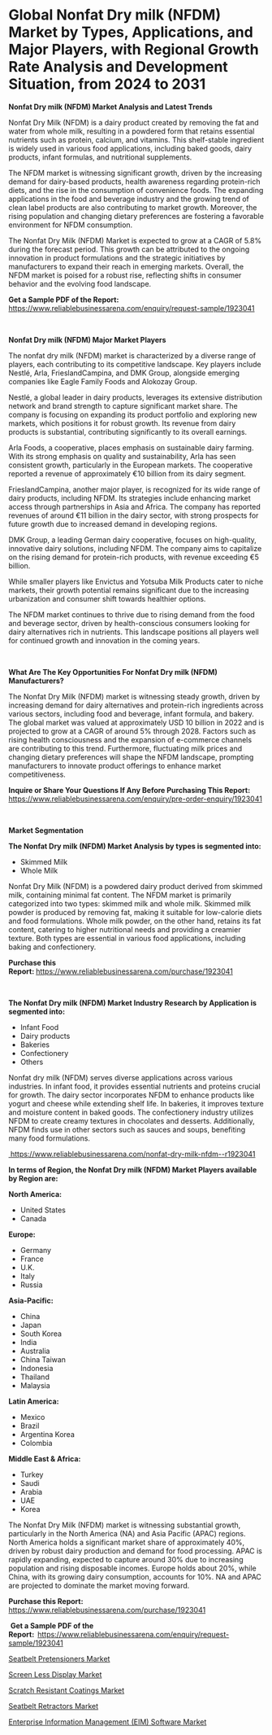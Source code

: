 <p><h1>Global Nonfat Dry milk (NFDM) Market by Types, Applications, and Major Players, with Regional Growth Rate Analysis and Development Situation, from 2024 to 2031</h1></p><p><strong>Nonfat Dry milk (NFDM) Market Analysis and Latest Trends</strong></p>
<p><p>Nonfat Dry Milk (NFDM) is a dairy product created by removing the fat and water from whole milk, resulting in a powdered form that retains essential nutrients such as protein, calcium, and vitamins. This shelf-stable ingredient is widely used in various food applications, including baked goods, dairy products, infant formulas, and nutritional supplements.</p><p>The NFDM market is witnessing significant growth, driven by the increasing demand for dairy-based products, health awareness regarding protein-rich diets, and the rise in the consumption of convenience foods. The expanding applications in the food and beverage industry and the growing trend of clean label products are also contributing to market growth. Moreover, the rising population and changing dietary preferences are fostering a favorable environment for NFDM consumption.</p><p>The Nonfat Dry Milk (NFDM) Market is expected to grow at a CAGR of 5.8% during the forecast period. This growth can be attributed to the ongoing innovation in product formulations and the strategic initiatives by manufacturers to expand their reach in emerging markets. Overall, the NFDM market is poised for a robust rise, reflecting shifts in consumer behavior and the evolving food landscape.</p></p>
<p><strong>Get a Sample PDF of the Report:&nbsp;</strong> <a href="https://www.reliablebusinessarena.com/enquiry/request-sample/1923041?utm_campaign=1399&utm_medium=2&utm_source=Github&utm_content=ia&utm_term=24102024&utm_id=nonfat-dry-milk-nfdm">https://www.reliablebusinessarena.com/enquiry/request-sample/1923041</a></p>
<p>&nbsp;</p>
<p><strong>Nonfat Dry milk (NFDM) Major Market Players</strong></p>
<p><p>The nonfat dry milk (NFDM) market is characterized by a diverse range of players, each contributing to its competitive landscape. Key players include Nestlé, Arla, FrieslandCampina, and DMK Group, alongside emerging companies like Eagle Family Foods and Alokozay Group.</p><p>Nestlé, a global leader in dairy products, leverages its extensive distribution network and brand strength to capture significant market share. The company is focusing on expanding its product portfolio and exploring new markets, which positions it for robust growth. Its revenue from dairy products is substantial, contributing significantly to its overall earnings.</p><p>Arla Foods, a cooperative, places emphasis on sustainable dairy farming. With its strong emphasis on quality and sustainability, Arla has seen consistent growth, particularly in the European markets. The cooperative reported a revenue of approximately €10 billion from its dairy segment.</p><p>FrieslandCampina, another major player, is recognized for its wide range of dairy products, including NFDM. Its strategies include enhancing market access through partnerships in Asia and Africa. The company has reported revenues of around €11 billion in the dairy sector, with strong prospects for future growth due to increased demand in developing regions.</p><p>DMK Group, a leading German dairy cooperative, focuses on high-quality, innovative dairy solutions, including NFDM. The company aims to capitalize on the rising demand for protein-rich products, with revenue exceeding €5 billion.</p><p>While smaller players like Envictus and Yotsuba Milk Products cater to niche markets, their growth potential remains significant due to the increasing urbanization and consumer shift towards healthier options.</p><p>The NFDM market continues to thrive due to rising demand from the food and beverage sector, driven by health-conscious consumers looking for dairy alternatives rich in nutrients. This landscape positions all players well for continued growth and innovation in the coming years.</p></p>
<p>&nbsp;</p>
<p><strong>What Are The Key Opportunities For Nonfat Dry milk (NFDM) Manufacturers?</strong></p>
<p><p>The Nonfat Dry Milk (NFDM) market is witnessing steady growth, driven by increasing demand for dairy alternatives and protein-rich ingredients across various sectors, including food and beverage, infant formula, and bakery. The global market was valued at approximately USD 10 billion in 2022 and is projected to grow at a CAGR of around 5% through 2028. Factors such as rising health consciousness and the expansion of e-commerce channels are contributing to this trend. Furthermore, fluctuating milk prices and changing dietary preferences will shape the NFDM landscape, prompting manufacturers to innovate product offerings to enhance market competitiveness.</p></p>
<p><strong>Inquire or Share Your Questions If Any Before Purchasing This Report:</strong> <a href="https://www.reliablebusinessarena.com/enquiry/pre-order-enquiry/1923041?utm_campaign=1399&utm_medium=2&utm_source=Github&utm_content=ia&utm_term=24102024&utm_id=nonfat-dry-milk-nfdm">https://www.reliablebusinessarena.com/enquiry/pre-order-enquiry/1923041</a></p>
<p>&nbsp;</p>
<p><strong>Market Segmentation</strong></p>
<p><strong>The Nonfat Dry milk (NFDM) Market Analysis by types is segmented into:</strong></p>
<p><ul><li>Skimmed Milk</li><li>Whole Milk</li></ul></p>
<p><p>Nonfat Dry Milk (NFDM) is a powdered dairy product derived from skimmed milk, containing minimal fat content. The NFDM market is primarily categorized into two types: skimmed milk and whole milk. Skimmed milk powder is produced by removing fat, making it suitable for low-calorie diets and food formulations. Whole milk powder, on the other hand, retains its fat content, catering to higher nutritional needs and providing a creamier texture. Both types are essential in various food applications, including baking and confectionery.</p></p>
<p><strong>Purchase this Report:&nbsp;</strong><a href="https://www.reliablebusinessarena.com/purchase/1923041?utm_campaign=1399&utm_medium=2&utm_source=Github&utm_content=ia&utm_term=24102024&utm_id=nonfat-dry-milk-nfdm">https://www.reliablebusinessarena.com/purchase/1923041</a></p>
<p>&nbsp;</p>
<p><strong>The Nonfat Dry milk (NFDM) Market Industry Research by Application is segmented into:</strong></p>
<p><ul><li>Infant Food</li><li>Dairy products</li><li>Bakeries</li><li>Confectionery</li><li>Others</li></ul></p>
<p><p>Nonfat dry milk (NFDM) serves diverse applications across various industries. In infant food, it provides essential nutrients and proteins crucial for growth. The dairy sector incorporates NFDM to enhance products like yogurt and cheese while extending shelf life. In bakeries, it improves texture and moisture content in baked goods. The confectionery industry utilizes NFDM to create creamy textures in chocolates and desserts. Additionally, NFDM finds use in other sectors such as sauces and soups, benefiting many food formulations.</p></p>
<p><a href="https://www.reliablebusinessarena.com/nonfat-dry-milk-nfdm--r1923041?utm_campaign=1399&utm_medium=2&utm_source=Github&utm_content=ia&utm_term=24102024&utm_id=nonfat-dry-milk-nfdm">&nbsp;https://www.reliablebusinessarena.com/nonfat-dry-milk-nfdm--r1923041</a></p>
<p><strong>In terms of Region, the Nonfat Dry milk (NFDM) Market Players available by Region are:</strong></p>
<p>
    <p> <strong> North America: </strong>
        <ul>
            <li>United States</li>
            <li>Canada</li>
        </ul>
        </p> 
    <p> <strong> Europe: </strong>
        <ul>
            <li>Germany</li>
            <li>France</li>
            <li>U.K.</li>
            <li>Italy</li>
            <li>Russia</li>
        </ul>
        </p> 
    <p> <strong> Asia-Pacific: </strong>
        <ul>
            <li>China</li>
            <li>Japan</li>
            <li>South Korea</li>
            <li>India</li>
            <li>Australia</li>
            <li>China Taiwan</li>
            <li>Indonesia</li>
            <li>Thailand</li>
            <li>Malaysia</li>
        </ul>
        </p> 
    <p> <strong> Latin America: </strong>
        <ul>
            <li>Mexico</li>
            <li>Brazil</li>
            <li>Argentina Korea</li>
            <li>Colombia</li>
        </ul>
        </p> 
    <p> <strong> Middle East & Africa: </strong>
        <ul>
            <li>Turkey</li>
            <li>Saudi</li>
            <li>Arabia</li>
            <li>UAE</li>
            <li>Korea</li>
        </ul>
    </p>
    </p>
<p><p>The Nonfat Dry Milk (NFDM) market is witnessing substantial growth, particularly in the North America (NA) and Asia Pacific (APAC) regions. North America holds a significant market share of approximately 40%, driven by robust dairy production and demand for food processing. APAC is rapidly expanding, expected to capture around 30% due to increasing population and rising disposable incomes. Europe holds about 20%, while China, with its growing dairy consumption, accounts for 10%. NA and APAC are projected to dominate the market moving forward.</p></p>
<p><strong>Purchase this Report: </strong><a href="https://www.reliablebusinessarena.com/purchase/1923041?utm_campaign=1399&utm_medium=2&utm_source=Github&utm_content=ia&utm_term=24102024&utm_id=nonfat-dry-milk-nfdm">https://www.reliablebusinessarena.com/purchase/1923041</a></p>
<p>&nbsp;<strong>Get a Sample PDF of the Report:&nbsp;&nbsp;</strong><a href="https://www.reliablebusinessarena.com/enquiry/request-sample/1923041?utm_campaign=1399&utm_medium=2&utm_source=Github&utm_content=ia&utm_term=24102024&utm_id=nonfat-dry-milk-nfdm">https://www.reliablebusinessarena.com/enquiry/request-sample/1923041</a></p>
<p><strong></strong></p>
<p><p><a href="https://www.linkedin.com/pulse/seatbelt-pretensioners-market-outlook-current-assessment-vvz8c?utm_campaign=1399&utm_medium=2&utm_source=Github&utm_content=ia&utm_term=24102024&utm_id=nonfat-dry-milk-nfdm">Seatbelt Pretensioners Market</a></p><p><a href="https://www.linkedin.com/pulse/screen-less-display-market-drivers-challenges-forecast-2024-2031-3sxoc?utm_campaign=1399&utm_medium=2&utm_source=Github&utm_content=ia&utm_term=24102024&utm_id=nonfat-dry-milk-nfdm">Screen Less Display Market</a></p><p><a href="https://www.linkedin.com/pulse/scratch-resistant-coatings-industry-sector-new-technologies-sr15c?utm_campaign=1399&utm_medium=2&utm_source=Github&utm_content=ia&utm_term=24102024&utm_id=nonfat-dry-milk-nfdm">Scratch Resistant Coatings Market</a></p><p><a href="https://www.linkedin.com/pulse/seatbelt-retractors-market-growth-segmentation-regional-ijw5c?utm_campaign=1399&utm_medium=2&utm_source=Github&utm_content=ia&utm_term=24102024&utm_id=nonfat-dry-milk-nfdm">Seatbelt Retractors Market</a></p><p><a href="https://github.com/tamvrosiya/Market-Research-Report-List-6/blob/main/enterprise-information-management-eim-software-market.md?utm_campaign=1399&utm_medium=2&utm_source=Github&utm_content=ia&utm_term=24102024&utm_id=nonfat-dry-milk-nfdm">Enterprise Information Management (EIM) Software Market</a></p></p>